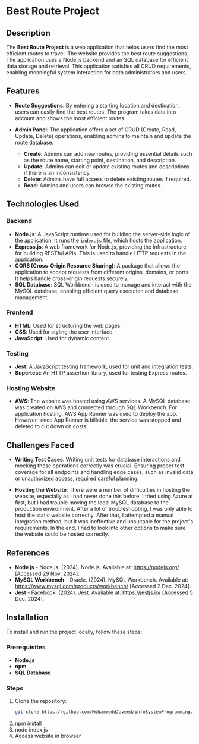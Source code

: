 # Best Route Project

## Description

The **Best Route Project** is a web application that helps users find the most efficient routes to travel. The website provides the best route suggestions. The application uses a Node.js backend and an SQL database for efficient data storage and retrieval. This application satisfies all CRUD requirements, enabling meaningful system interaction for both administrators and users.

## Features

- **Route Suggestions**: By entering a starting location and destination, users can easily find the best routes. The program takes data into account and shows the most efficient routes.

- **Admin Panel**: The application offers a set of CRUD (Create, Read, Update, Delete) operations, enabling admins to maintain and update the route database.
    - **Create**: Admins can add new routes, providing essential details such as the route name, starting point, destination, and description.
    - **Update**: Admins can edit or update existing routes and descriptions if there is an inconsistency.
    - **Delete**: Admins have full access to delete existing routes if required.
    - **Read**: Admins and users can browse the existing routes.

## Technologies Used

### Backend
- **Node.js**: A JavaScript runtime used for building the server-side logic of the application. It runs the `index.js` file, which hosts the application.
- **Express.js**: A web framework for Node.js, providing the infrastructure for building RESTful APIs. This is used to handle HTTP requests in the application.
- **CORS (Cross-Origin Resource Sharing)**: A package that allows the application to accept requests from different origins, domains, or ports. It helps handle cross-origin requests securely.
- **SQL Database**: SQL Workbench is used to manage and interact with the MySQL database, enabling efficient query execution and database management.

### Frontend
- **HTML**: Used for structuring the web pages.
- **CSS**: Used for styling the user interface.
- **JavaScript**: Used for dynamic content.

### Testing
- **Jest**: A JavaScript testing framework, used for unit and integration tests.
- **Supertest**: An HTTP assertion library, used for testing Express routes.

### Hosting Website
- **AWS**: The website was hosted using AWS services. A MySQL database was created on AWS and connected through SQL Workbench. For application hosting, AWS App Runner was used to deploy the app. However, since App Runner is billable, the service was stopped and deleted to cut down on costs.

## Challenges Faced

- **Writing Test Cases**: Writing unit tests for database interactions and mocking these operations correctly was crucial. Ensuring proper test coverage for all endpoints and handling edge cases, such as invalid data or unauthorized access, required careful planning.

- **Hosting the Website**: There were a number of difficulties in hosting the website, especially as I had never done this before. I tried using Azure at first, but I had trouble moving the local MySQL database to the production environment. After a lot of troubleshooting, I was only able to host the static website correctly. After that, I attempted a manual integration method, but it was ineffective and unsuitable for the project's requirements. In the end, I had to look into other options to make sure the website could be hosted correctly.



## References
- **Node js** - Node.js. (2024). Node.js. Available at: https://nodejs.org/ [Accessed 29 Nov. 2024].
- **MySQL Workbench** - Oracle. (2024). MySQL Workbench. Available at: https://www.mysql.com/products/workbench/ [Accessed 2 Dec. 2024].
- **Jest** - Facebook. (2024). Jest. Available at: https://jestjs.io/ [Accessed 5 Dec. 2024].

## Installation

To install and run the project locally, follow these steps:

### Prerequisites

- **Node.js** 
- **npm** 
- **SQL Database** 

### Steps

1. Clone the repository:
   ```bash
   git clone https://github.com/MohammeddJaveed/infoSystemProgramming.git
2. npm install
3. node index.js
4. Access website in browser


